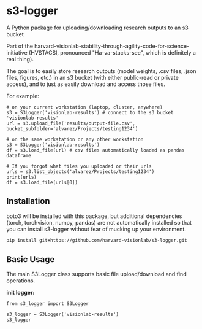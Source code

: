 # s3-logger
A Python package for uploading/downloading research outputs to an s3 bucket

Part of the harvard-visionlab-stability-through-agility-code-for-science-initiative (HVSTACSI, pronounced "Ha-va-stacks-see", which is definitely a real thing).

The goal is to easily store research outputs (model weights, .csv files, .json files, figures, etc.) in an s3 bucket (with either public-read or private access), and to just as easily download and access those files.

For example:
```
# on your current workstation (laptop, cluster, anywhere)
s3 = S3Logger('visionlab-results') # connect to the s3 bucket 'visionlab-results'
url = s3.upload_file('results/output-file.csv', bucket_subfolder='alvarez/Projects/testing1234') 

# on the same workstation or any other workstation
s3 = S3Logger('visionlab-results')
df = s3.load_file(url) # csv files automatically loaded as pandas dataframe

# If you forgot what files you uploaded or their urls
urls = s3.list_objects('alvarez/Projects/testing1234')
print(urls) 
df = s3.load_file(urls[0])
```

## Installation

boto3 will be installed with this package, but additional dependencies (torch, torchvision, numpy, pandas) are not automatically installed so that you can install s3-logger without fear of mucking up your environment.

```bash
pip install git+https://github.com/harvard-visionlab/s3-logger.git
```

## Basic Usage

The main S3Logger class supports basic file upload/download and find operations.

**init logger:**
```
from s3_logger import S3Logger

s3_logger = S3Logger('visionlab-results')
s3_logger
```
